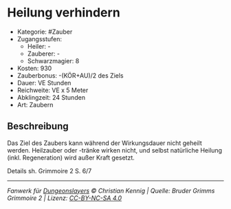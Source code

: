 # Heilung verhindern

- Kategorie: #Zauber
- Zugangsstufen:
  - Heiler: -
  - Zauberer: -
  - Schwarzmagier: 8
- Kosten: 930
- Zauberbonus: -(KÖR+AU)/2 des Ziels
- Dauer: VE Stunden
- Reichweite: VE x 5 Meter
- Abklingzeit: 24 Stunden
- Art: Zaubern

## Beschreibung

Das Ziel des Zaubers kann während der Wirkungsdauer nicht geheilt werden. Heilzauber oder -tränke wirken nicht, und selbst natürliche Heilung (inkl. Regeneration) wird außer Kraft gesetzt. 



Details sh. Grimmoire 2 S. 6/7

---

_Fanwerk für [Dungeonslayers](https://www.dungeonslayers.net/) © Christian Kennig | Quelle: Bruder Grimms Grimmoire 2 | Lizenz: [CC-BY-NC-SA 4.0](https://creativecommons.org/licenses/by-nc-sa/4.0/deed.de)_
